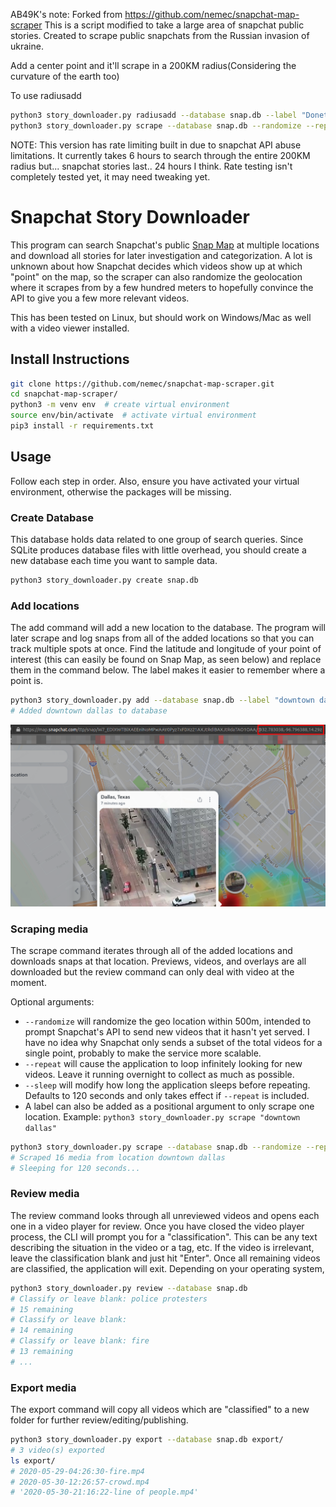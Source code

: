 AB49K's note:
Forked from https://github.com/nemec/snapchat-map-scraper
This is a script modified to take a large area of snapchat public stories.
Created to scrape public snapchats from the Russian invasion of ukraine.

Add a center point and it'll scrape in a 200KM radius(Considering the curvature of the earth too)

To use radiusadd

```bash
python3 story_downloader.py radiusadd --database snap.db --label "Donetsk" 48.0031604 37.7918829
python3 story_downloader.py scrape --database snap.db --randomize --repeat
```


NOTE: This version has rate limiting built in due to snapchat API abuse limitations.
It currently takes 6 hours to search through the entire 200KM radius but... snapchat stories
last.. 24 hours I think. Rate testing isn't completely tested yet, it may need tweaking yet.




# Snapchat Story Downloader

This program can search Snapchat's public [Snap Map](https://map.snapchat.com/)
at multiple locations and download all stories for later investigation and
categorization. A lot is unknown about how Snapchat decides which videos show
up at which "point" on the map, so the scraper can also randomize the geolocation
where it scrapes from by a few hundred meters to hopefully convince the API
to give you a few more relevant videos.

This has been tested on Linux, but should work on Windows/Mac as well with
a video viewer installed.


## Install Instructions

```bash
git clone https://github.com/nemec/snapchat-map-scraper.git
cd snapchat-map-scraper/
python3 -m venv env  # create virtual environment
source env/bin/activate  # activate virtual environment
pip3 install -r requirements.txt
```


## Usage

Follow each step in order. Also, ensure you have activated your virtual
environment, otherwise the packages will be missing.

### Create Database

This database holds data related to one group of search queries. Since SQLite
produces database files with little overhead, you should create a new database
each time you want to sample data.

```bash
python3 story_downloader.py create snap.db
```

### Add locations

The add command will add a new location to the database. The program will later
scrape and log snaps from all of the added locations so that you can track multiple
spots at once. Find the latitude and longitude of your point of interest (this
can easily be found on Snap Map, as seen below) and replace them in the command
below. The label makes it easier to remember where a point is.

```bash
python3 story_downloader.py add --database snap.db --label "downtown dallas" 32.783038 -96.796388
# Added downtown dallas to database
```

![snap map](snap-map.png)

### Scraping media

The scrape command iterates through all of the added locations and downloads
snaps at that location. Previews, videos, and overlays are all downloaded
but the review command can only deal with video at the moment.

Optional arguments:

* `--randomize` will randomize the geo location within 500m, intended to prompt
    Snapchat's API to send new videos that it hasn't yet served. I have no idea
    why Snapchat only sends a subset of the total videos for a single point,
    probably to make the service more scalable.
* `--repeat` will cause the application to loop infinitely looking for new videos.
    Leave it running overnight to collect as much as possible.
* `--sleep` will modify how long the application sleeps before repeating. Defaults
    to 120 seconds and only takes effect if `--repeat` is included.
* A label can also be added as a positional argument to only scrape one location.
    Example: `python3 story_downloader.py scrape "downtown dallas"`

```bash
python3 story_downloader.py scrape --database snap.db --randomize --repeat
# Scraped 16 media from location downtown dallas
# Sleeping for 120 seconds...
```

### Review media

The review command looks through all unreviewed videos and opens each one in
a video player for review. Once you have closed the video player process,
the CLI will prompt you for a "classification". This can be any text describing
the situation in the video or a tag, etc. If the video is irrelevant, leave
the classification blank and just hit "Enter". Once all remaining videos are
classified, the application will exit. Depending on your operating system, 


```bash
python3 story_downloader.py review --database snap.db
# Classify or leave blank: police protesters
# 15 remaining
# Classify or leave blank:
# 14 remaining
# Classify or leave blank: fire
# 13 remaining
# ...
```


### Export media

The export command will copy all videos which are "classified" to a new folder
for further review/editing/publishing.

```bash
python3 story_downloader.py export --database snap.db export/
# 3 video(s) exported
ls export/
# 2020-05-29-04:26:30-fire.mp4
# 2020-05-30-12:26:57-crowd.mp4
# '2020-05-30-21:16:22-line of people.mp4'
```
